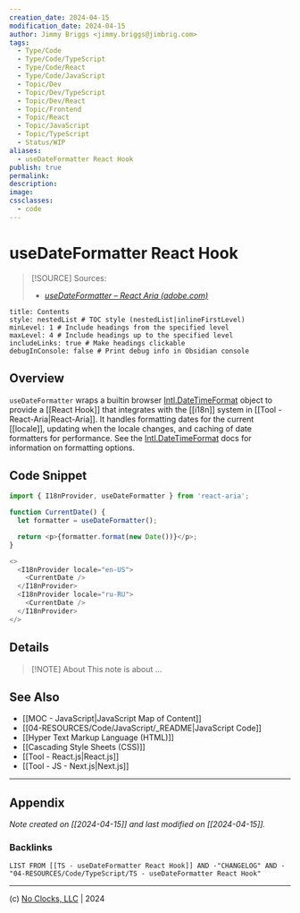 ```yaml
---
creation_date: 2024-04-15
modification_date: 2024-04-15
author: Jimmy Briggs <jimmy.briggs@jimbrig.com>
tags:
  - Type/Code
  - Type/Code/TypeScript
  - Type/Code/React
  - Type/Code/JavaScript
  - Topic/Dev
  - Topic/Dev/TypeScript
  - Topic/Dev/React
  - Topic/Frontend
  - Topic/React
  - Topic/JavaScript
  - Topic/TypeScript
  - Status/WIP
aliases:
  - useDateFormatter React Hook
publish: true
permalink:
description:
image:
cssclasses:
  - code
---
```


# useDateFormatter React Hook

> [!SOURCE] Sources:
> - *[useDateFormatter – React Aria (adobe.com)](https://react-spectrum.adobe.com/react-aria/useDateFormatter.html)*

```table-of-contents
title: Contents 
style: nestedList # TOC style (nestedList|inlineFirstLevel)
minLevel: 1 # Include headings from the specified level
maxLevel: 4 # Include headings up to the specified level
includeLinks: true # Make headings clickable
debugInConsole: false # Print debug info in Obsidian console
```

## Overview

`useDateFormatter` wraps a builtin browser [Intl.DateTimeFormat](https://developer.mozilla.org/en-US/docs/Web/JavaScript/Reference/Global_Objects/Intl/DateTimeFormat) object to provide a [[React Hook]] that integrates with the [[i18n]] system in [[Tool - React-Aria|React-Aria]]. It handles formatting dates for the current [[locale]], updating when the locale changes, and caching of date formatters for performance. See the [Intl.DateTimeFormat](https://developer.mozilla.org/en-US/docs/Web/JavaScript/Reference/Global_Objects/Intl/DateTimeFormat) docs for information on formatting options.

## Code Snippet

```typescript
import { I18nProvider, useDateFormatter } from 'react-aria';

function CurrentDate() {
  let formatter = useDateFormatter();

  return <p>{formatter.format(new Date())}</p>;
}

<>
  <I18nProvider locale="en-US">
    <CurrentDate />
  </I18nProvider>
  <I18nProvider locale="ru-RU">
    <CurrentDate />
  </I18nProvider>
</>
```

## Details

> [!NOTE] About
> This note is about ...

## See Also

- [[MOC - JavaScript|JavaScript Map of Content]]
- [[04-RESOURCES/Code/JavaScript/_README|JavaScript Code]]
- [[Hyper Text Markup Language (HTML)]]
- [[Cascading Style Sheets (CSS)]]
- [[Tool - React.js|React.js]]
- [[Tool - JS - Next.js|Next.js]]

***

## Appendix

*Note created on [[2024-04-15]] and last modified on [[2024-04-15]].*

### Backlinks

```dataview
LIST FROM [[TS - useDateFormatter React Hook]] AND -"CHANGELOG" AND -"04-RESOURCES/Code/TypeScript/TS - useDateFormatter React Hook"
```

***

(c) [No Clocks, LLC](https://github.com/noclocks) | 2024